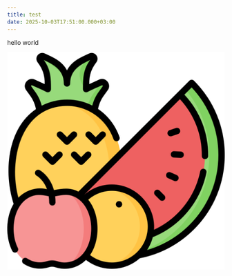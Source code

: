 ```yaml
---
title: test
date: 2025-10-03T17:51:00.000+03:00
---
```

hello world

![](/assets/uploads/fruit.png)

